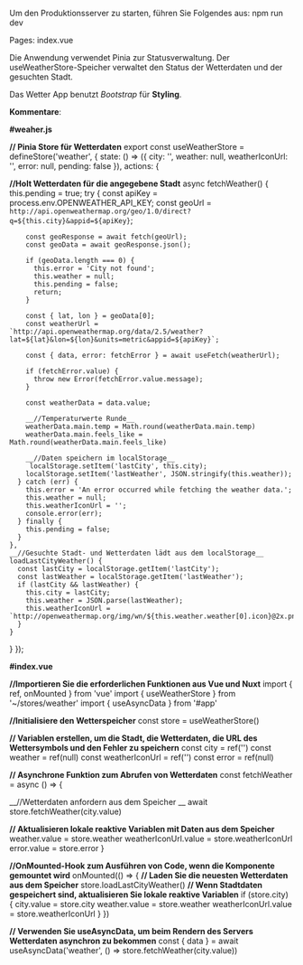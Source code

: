 Um den Produktionsserver zu starten, führen Sie Folgendes aus:
npm run dev

Pages: index.vue

Die Anwendung verwendet Pinia zur Statusverwaltung. Der useWeatherStore-Speicher verwaltet den Status der Wetterdaten und der gesuchten Stadt.

Das Wetter App benutzt _Bootstrap_ für __Styling__.

__Kommentare__:

__#weaher.js__

__// Pinia Store für Wetterdaten__
export const useWeatherStore = defineStore('weather', {
  state: () => ({
    city: '',
    weather: null,
    weatherIconUrl: '',
    error: null,
    pending: false
  }),
  actions: {

__//Holt Wetterdaten für die angegebene Stadt__
async fetchWeather() {
      this.pending = true;
      try {
        const apiKey = process.env.OPENWEATHER_API_KEY;
        const geoUrl = `http://api.openweathermap.org/geo/1.0/direct?q=${this.city}&appid=${apiKey}`;
        
        const geoResponse = await fetch(geoUrl);
        const geoData = await geoResponse.json();

        if (geoData.length === 0) {
          this.error = 'City not found';
          this.weather = null;
          this.pending = false;
          return;
        }

        const { lat, lon } = geoData[0];
        const weatherUrl = `http://api.openweathermap.org/data/2.5/weather?lat=${lat}&lon=${lon}&units=metric&appid=${apiKey}`;

        const { data, error: fetchError } = await useFetch(weatherUrl);

        if (fetchError.value) {
          throw new Error(fetchError.value.message);
        }

        const weatherData = data.value;

        __//Temperaturwerte Runde__
        weatherData.main.temp = Math.round(weatherData.main.temp)
        weatherData.main.feels_like = Math.round(weatherData.main.feels_like)

        __//Daten speichern im localStorage__
         localStorage.setItem('lastCity', this.city);
        localStorage.setItem('lastWeather', JSON.stringify(this.weather));
      } catch (err) {
        this.error = 'An error occurred while fetching the weather data.';
        this.weather = null;
        this.weatherIconUrl = '';
        console.error(err);
      } finally {
        this.pending = false;
      }
    },
    __//Gesuchte Stadt- und Wetterdaten lädt aus dem localStorage__
    loadLastCityWeather() {
      const lastCity = localStorage.getItem('lastCity');
      const lastWeather = localStorage.getItem('lastWeather');
      if (lastCity && lastWeather) {
        this.city = lastCity;
        this.weather = JSON.parse(lastWeather);
        this.weatherIconUrl = `http://openweathermap.org/img/wn/${this.weather.weather[0].icon}@2x.png`;
      }
    }
  }
});



__#index.vue__

__//Importieren Sie die erforderlichen Funktionen aus Vue und Nuxt__
import { ref, onMounted } from 'vue'
import { useWeatherStore } from '~/stores/weather'
import { useAsyncData } from '#app'

__//Initialisiere den Wetterspeicher__
const store = useWeatherStore()

__// Variablen erstellen, um die Stadt, die Wetterdaten, die URL des Wettersymbols und den Fehler zu speichern__
const city = ref('')
const weather = ref(null)
const weatherIconUrl = ref('')
const error = ref(null)

__// Asynchrone Funktion zum Abrufen von Wetterdaten__
const fetchWeather = async () => {

  __//Wetterdaten anfordern aus dem Speicher __
  await store.fetchWeather(city.value)

  __// Aktualisieren lokale reaktive Variablen mit Daten aus dem Speicher__
    weather.value = store.weather
  weatherIconUrl.value = store.weatherIconUrl
  error.value = store.error
}

__//OnMounted-Hook zum Ausführen von Code, wenn die Komponente gemountet wird__
onMounted(() => {
  __// Laden Sie die neuesten Wetterdaten aus dem Speicher__
  store.loadLastCityWeather()
  __// Wenn Stadtdaten gespeichert sind, aktualisieren Sie lokale reaktive Variablen__
  if (store.city) {
    city.value = store.city
    weather.value = store.weather
    weatherIconUrl.value = store.weatherIconUrl
  }
})

__// Verwenden Sie useAsyncData, um beim Rendern des Servers Wetterdaten asynchron zu bekommen__
const { data } = await useAsyncData('weather', () => store.fetchWeather(city.value))
</script>

